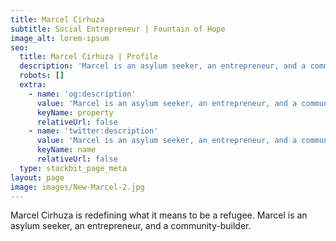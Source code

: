 ```yaml
---
title: Marcel Cirhuza
subtitle: Social Entrepreneur | Fountain of Hope
image_alt: lorem-ipsum
seo:
  title: Marcel Cirhuza | Profile
  description: 'Marcel is an asylum seeker, an entrepreneur, and a community-builder.'
  robots: []
  extra:
    - name: 'og:description'
      value: 'Marcel is an asylum seeker, an entrepreneur, and a community-builder.'
      keyName: property
      relativeUrl: false
    - name: 'twitter:description'
      value: 'Marcel is an asylum seeker, an entrepreneur, and a community-builder.'
      keyName: name
      relativeUrl: false
  type: stackbit_page_meta
layout: page
image: images/New-Marcel-2.jpg
---
```

Marcel Cirhuza is redefining what it means to be a refugee. Marcel is an asylum seeker, an entrepreneur, and a community-builder.




